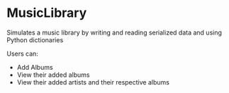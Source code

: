 # MusicLibrary
Simulates a music library by writing and reading serialized data and using Python dictionaries

Users can:
- Add Albums
- View their added albums
- View their added artists and their respective albums

